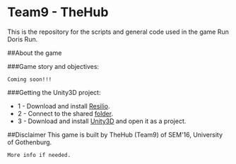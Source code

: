 # Team9 - TheHub
This is the repository for the scripts and general code used in the game Run Doris Run.

##About the game

###Game story and objectives:

```
Coming soon!!!
```

###Getting the Unity3D project:

* 1 - Download and install [Resilio](https://www.resilio.com/individuals/).
* 2 - Connect to the shared [folder](https://link.getsync.com/#f=GameProject&sz=23E7&t=1&s=EGX4CTE5TO4LUGQ4UAROXYEQZYFWW2QR&i=C2KJA7AZIEMSKOVI32PYOSHSYXOWIET7K&v=2.4).
* 3 - Download and install [Unity3D](https://unity3d.com/) and open it as a project.


##Disclaimer
This game is built by TheHub (Team9) of SEM'16, University of Gothenburg.

```
More info if needed.
```